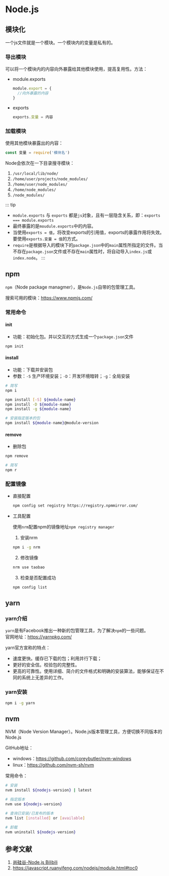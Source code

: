 # Node.js

## 模块化
一个js文件就是一个模块。一个模块内的变量是私有的。

### 导出模块
可以将一个模块内的内容向外暴露给其他模块使用，提高复用性。方法：
- module.exports
  ```js
  module.export = {
    //向外暴露的内容
  }
  ```
- exports
  ```js
  exports.变量 = 内容
  ```

### 加载模块
使用其他模块暴露出的内容：
```js
const 变量 = require('模块名')
```
Node会依次在一下目录搜寻模块：
1. `/usr/local/lib/node/`
2. `/home/user/projects/node_modules/`
3. `/home/user/node_modules/`
4. `/home/node_modules/`
5. `/node_modules/`

::: tip
- `module.exports` 与 `exports` 都是`js`对象，且有一层隐含关系，即：`exports === module.exports`
- 最终暴露的是`moudule.exports`中的内容。
- 当使用`exports = 值`，将改变exports的引用值，exports的暴露作用将失效。要使用`exports.变量 = 值`的方式。
- `require`是根据导入的模块下的`package.json`中的`main`属性所指定的文件。当不存在`package.json`文件或不存在`main`属性时，将自动导入`index.js`或`index.node`。
:::

## npm
`npm`（Node package managmer），是`Node.js`自带的包管理工具。

搜索可用的模块：https://www.npmjs.com/

### 常用命令
#### init  
- 功能：初始化包。并以交互的方式生成一个`package.json`文件
```sh
npm init
```  

#### install  
- 功能：下载并安装包
- 参数：`-S` 生产环境安装；`-D`：开发环境暗转；`-g`：全局安装
```sh
# 简写
npm i

npm install [-S] ${module-name}
npm install -D ${module-name}
npm install -g ${module-name}

# 安装指定版本的包
npm install ${module-name}@module-version
```

#### remove
- 删除包
```sh
npm remove

# 简写
npm r
```

### 配置镜像
- 直接配置
  ```sh
  npm config set registry https://registry.npmmirror.com/
  ```

- 工具配置  
  
  使用`nrm`配置npm的镜像地址`npm registry manager`

  1. 安装nrm
  ```sh
  npm i -g nrm
  ```
  2. 修改镜像
  ```sh
  nrm use taobao
  ```
  3. 检查是否配置成功
  ```sh
  npm config list
  ```

## yarn
### yarn介绍
`yarn`是有Facebook推出一种新的包管理工具，为了解决`npm`的一些问题。  
官网地址：https://yarnpkg.com/

yarn官方宣称的特点：
- 速度更快。缓存已下载的包；利用并行下载；
- 更好的安全信。校验包的完整性。
- 更高的可靠性。使用详细、简介的文件格式和明确的安装算法，能够保证在不同的系统上无差异的工作。

### yarn安装
```sh
npm i -g yarn
```

## nvm
NVM（Node Version Manager）。Node.js版本管理工具，方便切换不同版本的Node.js

GitHub地址：
- windows：https://github.com/coreybutler/nvm-windows
- linux：https://github.com/nvm-sh/nvm

常用命令：
```sh
# 安装
nvm install ${nodejs-version} | latest

# 指定版本
nvm use ${nodejs-version}

# 查询已安装/已发布的版本
nvm list [installed] or [available]

# 卸载
nvm uninstall ${nodejs-version}
```

## 参考文献
1. [尚硅谷-Node.js Bilibili](https://www.bilibili.com/video/BV1gM411W7ex?p=69&vd_source=82c8936823dd2e33632d42e87e1732ba)
2. https://javascript.ruanyifeng.com/nodejs/module.html#toc0